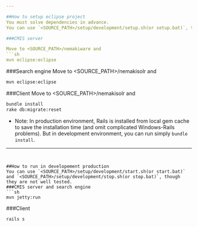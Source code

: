 ```yaml
---

##How to setup eclipse project
You must solve dependencies in advance.  
You can use `<SOURCE_PATH>/setup/development/setup.sh(or setup.bat)`, though it's not well tested.

###CMIS server

Move to <SOURCE_PATH>/nemakiware and
```sh
mvn eclipse:eclipse
```

###Search engine
Move to <SOURCE_PATH>/nemakisolr and
```sh
mvn eclipse:eclipse
```

###Client
Move to <SOURCE_PATH>/nemakisolr and
```sh
bundle install
rake db:migrate:reset
```
* Note: In production environment, Rails is installed from local gem cache to save the installation time (and omit complicated Windows-Rails problems).  But in development environment, you can run simply `bundle install`.

---
```


##How to run in developement production
You can use `<SOURCE_PATH>/setup/development/start.sh(or start.bat)` and `<SOURCE_PATH>/setup/development/stop.sh(or stop.bat)`, though they are not well tested.
###CMIS server and search engine
```sh
mvn jetty:run
```

###Client
```sh
rails s
```